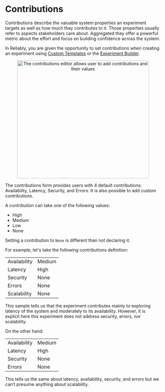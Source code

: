 # Contributions

Contributions describe the valuable system properties an experiment targets as well as how much they contributes to it. Those properties usually refer to aspects stakeholders care about. Aggregated they offer a powerful metric about the effort and focus on building confidence across the system.

In Reliably, you are given the opportunity to set contributions when creating an experiment using [Custom Templates](/docs/concepts/custom-templates/) or the [Experiment Builder](/docs/features/builder/).

<p align=center><img src="/assets/images/guides/contributions/contributions-component-854.webp" width="427" height="382" alt="The contributions editor allows user to add contributions and their values" /></p>

The contributions form provides users with 4 default contributions: Availability, Latency, Security, and Errors. It is also possible to add custom contributions.

A contribution can take one of the following values:

- High
- Medium
- Low
- None

Setting a contribution to `None` is different than not declaring it.

For example, let's take the following contributions definition:

|              |        |
| ------------ | ------ |
| Availability | Medium |
| Latency      | High   |
| Security     | None   |
| Errors       | None   |
| Scalability  | None   |

This sample tells us that the experiment contributes mainly to exploring latency of the system and moderately to its availability. However, it is explicit here this experiment does not address security, errors, nor scalability.

On the other hand:

|              |        |
| ------------ | ------ |
| Availability | Medium |
| Latency      | High   |
| Security     | None   |
| Errors       | None   |

This tells us the same about latency, availability, security, and errors but we can’t presume anything about scalability.
